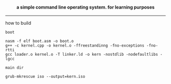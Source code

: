 <h4 align = 'center'> a simple command line operating system. for learning purposes </h4>
<hr>
how to build
    
    
<code>boot</code>
```
nasm -f elf boot.asm -o boot.o
g++ -c kernel.cpp -o kernel.o -ffreestandinng -fno-exceptions -fno-rtti
gcc loader.o kernel.o -T linker.ld -o kern -nostdlib -nodefaultlibs -lgcc
```

<code>main dir</code>
```
grub-mkrescue iso --output=kern.iso
```
    
